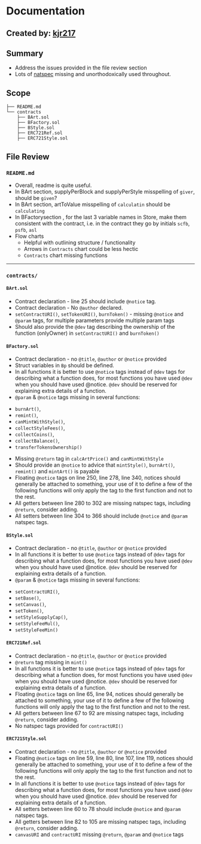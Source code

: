 # Documentation
## Created by: [kjr217](https://github.com/kjr217)

## Summary
* Address the issues provided in the file review section
* Lots of [natspec](https://docs.soliditylang.org/en/v0.7.5/natspec-format.html) missing and unorthodoxically used throughout.

## Scope
```
├── README.md
└── contracts
    ├── BArt.sol
    ├── BFactory.sol
    ├── BStyle.sol
    ├── ERC721Ref.sol
    ├── ERC721Style.sol
```

## File Review
### `README.md`
* Overall, readme is quite useful.
* In BArt section, supplyPerBlock and supplyPerStyle misspelling of `giver`, should be `given`?
* In BArt section, artToValue misspelling of `calculatin` should be `calculating`
* In BFactorysection , for the last 3 variable names in Store, make them consistent with the contract, i.e. in the contract they go by initials `scfb`, `psfb`, `asl`
* Flow charts
    * Helpful with outlining structure / functionality
    * Arrows in `Contracts` chart could be less hectic
    * `Contracts` chart missing functions

---
### `contracts/`
#### `BArt.sol`
* Contract declaration - line 25 should include `@notice` tag.
* Contract declaration - No `@author` declared.
* `setContractURI()`, `setTokenURI()`, `burnToken()` - missing `@notice` and `@param` tags, for multiple parameters provide multiple param tags
* Should also provide the `@dev` tag describing the ownership of the function (onlyOwner) in `setContractURI()` and `burnToken()`

#### `BFactory.sol`
* Contract declaration - no `@title`, `@author` or `@notice` provided
* Struct variables in `Bp` should be defined.
* In all functions it is better to use `@notice` tags instead of `@dev` tags for describing what a function does, for most functions you have used `@dev` when you should have used @notice. `@dev` should be reserved for explaining extra details of a function.
* `@param` & `@notice` tags missing in several functions:
 - `burnArt()`, 
 - `remint()`, 
 - `canMintWithStyle()`, 
 - `collectStyleFees()`,
 - `collectCoins()`,
 - `collectBalance()`,
 - `transferTokensOwnership()`
* Missing `@return` tag in `calcArtPrice()` and `canMintWithStyle`
* Should provide an `@notice` to advice that `mintStyle()`, `burnArt()`, `remint()` and `mintArt()` is payable
* Floating `@notice` tags on line 250, line 278, line 340, notices should generally be attached to something, your use of it to define a few of the following functions will only apply the tag to the first function and not to the rest.
* All getters between line 280 to 302 are missing natspec tags, including `@return`, consider adding.
* All setters between line 304 to 366 should include `@notice` and `@param` natspec tags.

#### `BStyle.sol`
* Contract declaration - no `@title`, `@author` or `@notice` provided
* In all functions it is better to use `@notice` tags instead of `@dev` tags for describing what a function does, for most functions you have used `@dev` when you should have used @notice. `@dev` should be reserved for explaining extra details of a function.
* `@param` & `@notice` tags missing in several functions:
 - `setContractURI()`, 
 - `setBase()`, 
 - `setCanvas()`, 
 - `setToken()`,
 - `setStyleSupplyCap()`,
 - `setStyleFeeMul()`,
 - `setStyleFeeMin()`


#### `ERC721Ref.sol`
* Contract declaration - no `@title`, `@author` or `@notice` provided
* `@return` tag missing in `mint()`
* In all functions it is better to use `@notice` tags instead of `@dev` tags for describing what a function does, for most functions you have used `@dev` when you should have used @notice. `@dev` should be reserved for explaining extra details of a function.
* Floating `@notice` tags on line 65, line 94, notices should generally be attached to something, your use of it to define a few of the following functions will only apply the tag to the first function and not to the rest.
* All getters between line 67 to 92 are missing natspec tags, including `@return`, consider adding.
* No natspec tags provided for `contractURI()`

#### `ERC721Style.sol`
* Contract declaration - no `@title`, `@author` or `@notice` provided
* Floating `@notice` tags on line 59, line 80, line 107, line 119, notices should generally be attached to something, your use of it to define a few of the following functions will only apply the tag to the first function and not to the rest.
* In all functions it is better to use `@notice` tags instead of `@dev` tags for describing what a function does, for most functions you have used `@dev` when you should have used @notice. `@dev` should be reserved for explaining extra details of a function.
* All setters between line 60 to 78 should include `@notice` and `@param` natspec tags.
* All getters between line 82 to 105 are missing natspec tags, including `@return`, consider adding.
* `canvasURI` and `contractURI` missing `@return`, `@param` and `@notice` tags
